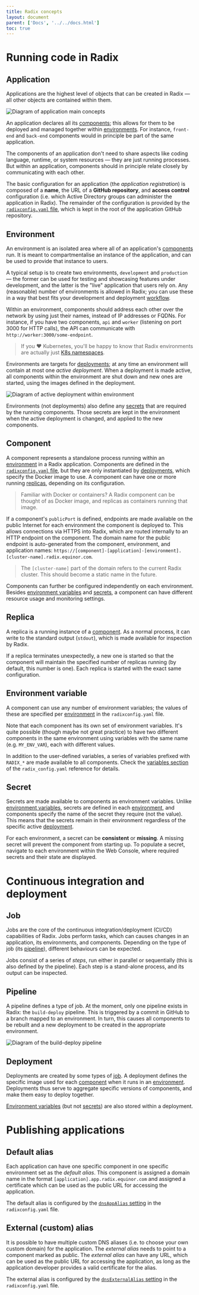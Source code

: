 ```yaml
---
title: Radix concepts
layout: document
parent: ['Docs', '../../docs.html']
toc: true
---
```


# Running code in Radix

## Application

Applications are the highest level of objects that can be created in Radix — all other objects are contained within them.

![Diagram of application main concepts](application-overview.png "Application overview")

An application declares all its [components](#component); this allows for them to be deployed and managed together within [environments](#environment). For instance, `front-end` and `back-end` components would in principle be part of the same application.

The components of an application don't need to share aspects like coding language, runtime, or system resources — they are just running processes. But within an application, components should in principle relate closely by communicating with each other.

The basic configuration for an application (the *application registration*) is composed of a **name**, the URL of a **GitHub repository**, and **access control** configuration (i.e. which Active Directory groups can administer the application in Radix). The remainder of the configuration is provided by the [`radixconfig.yaml` file](../reference-radix-config/), which is kept in the root of the application GitHub repository.

## Environment

An environment is an isolated area where all of an application's [components](#component) run. It is meant to compartmentalise an instance of the application, and can be used to provide that instance to users.

A typical setup is to create two environments, `development` and `production` — the former can be used for testing and showcasing features under development, and the latter is the "live" application that users rely on. Any (reasonable) number of environments is allowed in Radix; you can use these in a way that best fits your development and deployment [workflow](../../guides/workflows/).

Within an environment, components should address each other over the network by using just their names, instead of IP addresses or FQDNs. For instance, if you have two components, `api` and `worker` (listening on port 3000 for HTTP calls), the API can communicate with `http://worker:3000/some-endpoint`.

> If you ❤️ Kubernetes, you'll be happy to know that Radix environments are actually just [K8s namespaces](https://kubernetes.io/docs/concepts/overview/working-with-objects/namespaces/).

Environments are targets for [deployments](#deployment); at any time an environment will contain at most one *active deployment*. When a deployment is made active, all components within the environment are shut down and new ones are started, using the images defined in the deployment.

![Diagram of active deployment within environment](environment-deployment.png "Environment with active deployment")

Environments (not deployments) also define any [secrets](#secret) that are required by the running components. Those secrets are kept in the environment when the active deployment is changed, and applied to the new components.

## Component

A component represents a standalone process running within an [environment](#environment) in a Radix application. Components are defined in the [`radixconfig.yaml` file](../reference-radix-config/#components), but they are only instantiated by [deployments](#deployment), which specify the Docker image to use. A component can have one or more running [replicas](#replica), depending on its configuration.

> Familiar with Docker or containers? A Radix component can be thought of as Docker image, and replicas as containers running that image.

If a component's `publicPort` is defined, endpoints are made available on the public Internet for each environment the component is deployed to. This allows connections via HTTPS into Radix, which are routed internally to an HTTP endpoint on the component. The domain name for the public endpoint is auto-generated from the component, environment, and application names: `https://[component]-[application]-[environment].[cluster-name].radix.equinor.com`.

> The `[cluster-name]` part of the domain refers to the current Radix cluster. This should become a static name in the future.

Components can further be configured independently on each environment. Besides [environment variables](#environment-variable) and [secrets](#secret), a component can have different resource usage and monitoring settings.

## Replica

A replica is a running instance of a [component](#component). As a normal process, it can write to the standard output (`stdout`), which is made available for inspection by Radix.

If a replica terminates unexpectedly, a new one is started so that the component will maintain the specified number of replicas running (by default, this number is one). Each replica is started with the exact same configuration.

## Environment variable

A component can use any number of environment variables; the values of these are specified per [environment](#environment) in the `radixconfig.yaml` file.

Note that each component has its own set of environment variables. It's quite possible (though maybe not great practice) to have two different components in the same environment using variables with the same name (e.g. `MY_ENV_VAR`), each with different values.

In addition to the user-defined variables, a series of variables prefixed with `RADIX_*` are made available to all components. Check the [variables section](../reference-radix-config/#variables) of the `radix_config.yaml` reference for details.

## Secret

Secrets are made available to components as environment variables. Unlike [environment variables](#environment-variable), secrets are defined in each [environment](#environment), and components specify the name of the secret they require (not the value). This means that the secrets remain in their environment regardless of the specific active [deployment](#deployment).

For each environment, a secret can be **consistent** or **missing**. A missing secret will prevent the component from starting up. To populate a secret, navigate to each environment within the Web Console, where required secrets and their state are displayed.

# Continuous integration and deployment

## Job

Jobs are the core of the continuous integration/deployment (CI/CD) capabilities of Radix. Jobs perform tasks, which can causes changes in an application, its environments, and components. Depending on the type of job (its [pipeline](#pipeline)), different behaviours can be expected.

Jobs consist of a series of *steps*, run either in parallel or sequentially (this is also defined by the pipeline). Each step is a stand-alone process, and its output can be inspected.

## Pipeline

A pipeline defines a type of job. At the moment, only one pipeline exists in Radix: the `build-deploy` pipeline. This is triggered by a commit in GitHub to a branch mapped to an environment. In turn, this causes all components to be rebuilt and a new deployment to be created in the appropriate environment.

![Diagram of the build-deploy pipeline](pipeline-build-deploy.png "The build-deploy pipeline")

## Deployment

Deployments are created by some types of [job](#job). A deployment defines the specific image used for each [component](#component) when it runs in an [environment](#environment). Deployments thus serve to aggregate specific versions of components, and make them easy to deploy together.

[Environment variables](#environment-variable) (but not [secrets](#secret)) are also stored within a deployment.

# Publishing applications

## Default alias

Each application can have one specific component in one specific environment set as the _default alias_. This component is assigned a domain name in the format `[application].app.radix.equinor.com` and assigned a certificate which can be used as the public URL for accessing the application.

The default alias is configured by the [`dnsAppAlias` setting](../reference-radix-config/#dnsappalias) in the `radixconfig.yaml` file.


## External (custom) alias 

It is possible to have multiple custom DNS aliases (i.e. to choose your own custom domain) for the application. The _external alias_ needs to point to a component marked as public. The _external alias_ can have any URL, which can be used as the public URL for accessing the application, as long as the application developer provides a valid certificate for the alias.

The external alias is configured by the [`dnsExternalAlias` setting](../reference-radix-config/#dnsexternalalias) in the `radixconfig.yaml` file.
